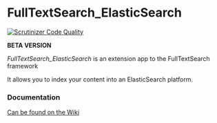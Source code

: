 # FullTextSearch_ElasticSearch

[![Scrutinizer Code Quality](https://scrutinizer-ci.com/g/nextcloud/fulltextsearch_elasticsearch/badges/quality-score.png?b=master)](https://scrutinizer-ci.com/g/nextcloud/fulltextsearch_elasticsearch/?branch=master)

**BETA VERSION**  

_FullTextSearch_ElasticSearch_ is an extension app to the FullTextSearch framework

It allows you to index your content into an ElasticSearch platform.



### Documentation

[Can be found on the Wiki](https://github.com/nextcloud/fulltextsearch_elasticsearch/wiki)

